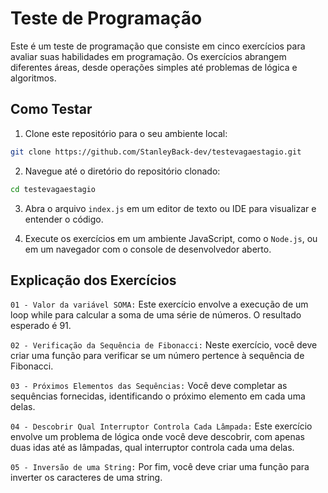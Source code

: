 # Teste de Programação

Este é um teste de programação que consiste em cinco exercícios para avaliar suas habilidades em programação. Os exercícios abrangem diferentes áreas, desde operações simples até problemas de lógica e algoritmos.

## Como Testar

1. Clone este repositório para o seu ambiente local:

```bash
git clone https://github.com/StanleyBack-dev/testevagaestagio.git
```

2. Navegue até o diretório do repositório clonado:

```bash
cd testevagaestagio
```

3. Abra o arquivo `index.js` em um editor de texto ou IDE para visualizar e entender o código.

4. Execute os exercícios em um ambiente JavaScript, como o `Node.js`, ou em um navegador com o console de desenvolvedor aberto.

## Explicação dos Exercícios

`01 - Valor da variável SOMA:` Este exercício envolve a execução de um loop while para calcular a soma de uma série de números. O resultado esperado é 91.

`02 - Verificação da Sequência de Fibonacci:` Neste exercício, você deve criar uma função para verificar se um número pertence à sequência de Fibonacci.

`03 - Próximos Elementos das Sequências:` Você deve completar as sequências fornecidas, identificando o próximo elemento em cada uma delas.

`04 - Descobrir Qual Interruptor Controla Cada Lâmpada:` Este exercício envolve um problema de lógica onde você deve descobrir, com apenas duas idas até as lâmpadas, qual interruptor controla cada uma delas.

`05 - Inversão de uma String:` Por fim, você deve criar uma função para inverter os caracteres de uma string.

